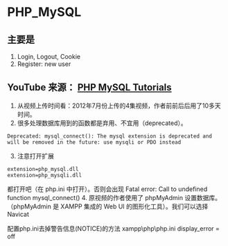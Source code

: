 # PHP_MySQL

## 主要是
1. Login, Logout, Cookie
2. Register: new user

## YouTube 来源： [PHP MySQL Tutorials](https://www.youtube.com/playlist?list=PL712637B6CB66DB50)
1. 从视频上传时间看：2012年7月份上传的4集视频，作者前前后后用了10多天时间。
2. 很多处理数据库用到的函数都是弃用、不宜用（deprecated）。
```
Deprecated: mysql_connect(): The mysql extension is deprecated and will be removed in the future: use mysqli or PDO instead 
```
3. 注意打开扩展
```
extension=php_mysql.dll
extension=php_mysqli.dll
```
都打开吧（在 php.ini 中打开）。否则会出现 Fatal error: Call to undefined function mysql_connect()
4. 原视频的作者使用了 phpMyAdmin 设置数据库。（phpMyAdmin 是 XAMPP 集成的 Web UI 的图形化工具）。我们可以选择 Navicat

配置php.ini去掉警告信息(NOTICE)的方法
xampp\php\php.ini display_error = off

